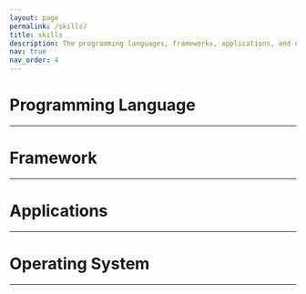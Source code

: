 ```yaml
---
layout: page
permalink: /skills/
title: skills
description: The programming languages, frameworks, applications, and operating systems I know how to use.
nav: true
nav_order: 4
---
```


<h1>Programming Language</h1>

---

<h1>Framework</h1>

---

<h1>Applications</h1>

---

<h1>Operating System</h1>

---
